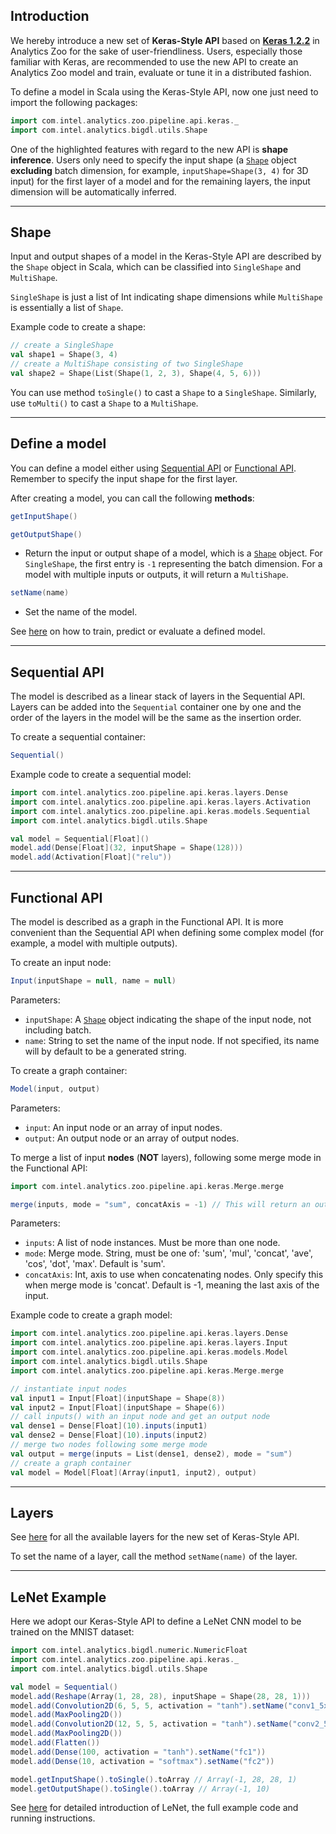 ## **Introduction**
We hereby introduce a new set of __Keras-Style API__ based on [__Keras 1.2.2__](https://faroit.github.io/keras-docs/1.2.2/) in Analytics Zoo for the sake of user-friendliness. Users, especially those familiar with Keras, are recommended to use the new API to create an Analytics Zoo model and train, evaluate or tune it in a distributed fashion.

To define a model in Scala using the Keras-Style API, now one just need to import the following packages:

```scala
import com.intel.analytics.zoo.pipeline.api.keras._
import com.intel.analytics.bigdl.utils.Shape
```

One of the highlighted features with regard to the new API is __shape inference__. Users only need to specify the input shape (a [`Shape`](#shape) object __excluding__ batch dimension, for example, `inputShape=Shape(3, 4)` for 3D input) for the first layer of a model and for the remaining layers, the input dimension will be automatically inferred.

---
## **Shape**
Input and output shapes of a model in the Keras-Style API are described by the `Shape` object in Scala, which can be classified into `SingleShape` and `MultiShape`.

`SingleShape` is just a list of Int indicating shape dimensions while `MultiShape` is essentially a list of `Shape`.

Example code to create a shape:
```scala
// create a SingleShape
val shape1 = Shape(3, 4)
// create a MultiShape consisting of two SingleShape
val shape2 = Shape(List(Shape(1, 2, 3), Shape(4, 5, 6)))
```
You can use method `toSingle()` to cast a `Shape` to a `SingleShape`. Similarly, use `toMulti()` to cast a `Shape` to a `MultiShape`.

---
## **Define a model**
You can define a model either using [Sequential API](#sequential-api) or [Functional API](#functional-api). Remember to specify the input shape for the first layer.

After creating a model, you can call the following __methods__:

```scala
getInputShape()
```
```scala
getOutputShape()
```
* Return the input or output shape of a model, which is a [`Shape`](#shape) object. For `SingleShape`, the first entry is `-1` representing the batch dimension. For a model with multiple inputs or outputs, it will return a `MultiShape`.

```scala
setName(name)
```
* Set the name of the model.

See [here](Optimization/training/) on how to train, predict or evaluate a defined model.

---
## **Sequential API**
The model is described as a linear stack of layers in the Sequential API. Layers can be added into the `Sequential` container one by one and the order of the layers in the model will be the same as the insertion order.

To create a sequential container:
```scala
Sequential()
```

Example code to create a sequential model:
```scala
import com.intel.analytics.zoo.pipeline.api.keras.layers.Dense
import com.intel.analytics.zoo.pipeline.api.keras.layers.Activation
import com.intel.analytics.zoo.pipeline.api.keras.models.Sequential
import com.intel.analytics.bigdl.utils.Shape

val model = Sequential[Float]()
model.add(Dense[Float](32, inputShape = Shape(128)))
model.add(Activation[Float]("relu"))
```

---
## **Functional API**
The model is described as a graph in the Functional API. It is more convenient than the Sequential API when defining some complex model (for example, a model with multiple outputs).

To create an input node:
```scala
Input(inputShape = null, name = null)
```
Parameters:

* `inputShape`: A [`Shape`](#shape) object indicating the shape of the input node, not including batch.
* `name`: String to set the name of the input node. If not specified, its name will by default to be a generated string.

To create a graph container:
```scala
Model(input, output)
```
Parameters:

* `input`: An input node or an array of input nodes.
* `output`: An output node or an array of output nodes.

To merge a list of input __nodes__ (__NOT__ layers), following some merge mode in the Functional API:
```scala
import com.intel.analytics.zoo.pipeline.api.keras.Merge.merge

merge(inputs, mode = "sum", concatAxis = -1) // This will return an output NODE.
```

Parameters:

* `inputs`: A list of node instances. Must be more than one node.
* `mode`: Merge mode. String, must be one of: 'sum', 'mul', 'concat', 'ave', 'cos', 'dot', 'max'. Default is 'sum'.
* `concatAxis`: Int, axis to use when concatenating nodes. Only specify this when merge mode is 'concat'. Default is -1, meaning the last axis of the input.

Example code to create a graph model:
```scala
import com.intel.analytics.zoo.pipeline.api.keras.layers.Dense
import com.intel.analytics.zoo.pipeline.api.keras.layers.Input
import com.intel.analytics.zoo.pipeline.api.keras.models.Model
import com.intel.analytics.bigdl.utils.Shape
import com.intel.analytics.zoo.pipeline.api.keras.Merge.merge

// instantiate input nodes
val input1 = Input[Float](inputShape = Shape(8))
val input2 = Input[Float](inputShape = Shape(6))
// call inputs() with an input node and get an output node
val dense1 = Dense[Float](10).inputs(input1)
val dense2 = Dense[Float](10).inputs(input2)
// merge two nodes following some merge mode
val output = merge(inputs = List(dense1, dense2), mode = "sum")
// create a graph container
val model = Model[Float](Array(input1, input2), output)
```

---
## **Layers**
See [here](Layers/core.md) for all the available layers for the new set of Keras-Style API.

To set the name of a layer, call the method `setName(name)` of the layer.

---
## **LeNet Example**
Here we adopt our Keras-Style API to define a LeNet CNN model to be trained on the MNIST dataset:

```scala
import com.intel.analytics.bigdl.numeric.NumericFloat
import com.intel.analytics.zoo.pipeline.api.keras._
import com.intel.analytics.bigdl.utils.Shape

val model = Sequential()
model.add(Reshape(Array(1, 28, 28), inputShape = Shape(28, 28, 1)))
model.add(Convolution2D(6, 5, 5, activation = "tanh").setName("conv1_5x5"))
model.add(MaxPooling2D())
model.add(Convolution2D(12, 5, 5, activation = "tanh").setName("conv2_5x5"))
model.add(MaxPooling2D())
model.add(Flatten())
model.add(Dense(100, activation = "tanh").setName("fc1"))
model.add(Dense(10, activation = "softmax").setName("fc2"))

model.getInputShape().toSingle().toArray // Array(-1, 28, 28, 1)
model.getOutputShape().toSingle().toArray // Array(-1, 10)
```
See [here](https://github.com/intel-analytics/BigDL/tree/master/spark/dl/src/main/scala/com/intel/analytics/bigdl/example/keras) for detailed introduction of LeNet, the full example code and running instructions.